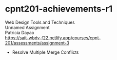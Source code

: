 # cpnt201-achievements-r1
Web Design Tools and Techniques\
Unnamed Assignment\
Patricia Dayao\
https://sait-wbdv-f22.netlify.app/courses/cpnt-201/assessments/assignment-3
- Resolve Multiple Merge Conflicts
